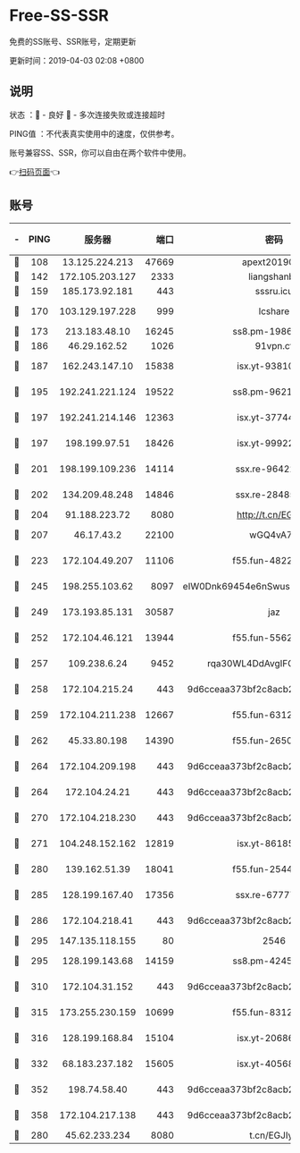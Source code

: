# Free-SS-SSR

免费的SS账号、SSR账号，定期更新

更新时间：2019-04-03 02:08 +0800

## 说明

状态     ：🙂 - 良好 🙁 - 多次连接失败或连接超时

PING值   ：不代表真实使用中的速度，仅供参考。

账号兼容SS、SSR，你可以自由在两个软件中使用。

👉[扫码页面](https://liesauer.github.io/Free-SS-SSR/)👈

## 账号

|-|PING|服务器|端口|密码|加密方式|区域|
|:----:|:----:|:-----:|-----:|:----:|:----:|:----:|
|🙂|108|13.125.224.213|47669|apext2019001|chacha20|KR|
|🙂|142|172.105.203.127|2333|liangshanbo|chacha20|JP|
|🙂|159|185.173.92.181|443|sssru.icu|rc4-md5|RU|
|🙂|170|103.129.197.228|999|lcshare|aes-256-cfb|US|
|🙂|173|213.183.48.10|16245|ss8.pm-19866827|rc4-md5|RU|
|🙂|186|46.29.162.52|1026|91vpn.cf|rc4-md5|RU|
|🙂|187|162.243.147.10|15838|isx.yt-93810890|aes-256-cfb|US|
|🙂|195|192.241.221.124|19522|ss8.pm-96213519|aes-256-cfb|US|
|🙂|197|192.241.214.146|12363|isx.yt-37744091|aes-256-cfb|US|
|🙂|197|198.199.97.51|18426|isx.yt-99922501|aes-256-cfb|US|
|🙂|201|198.199.109.236|14114|ssx.re-96422540|aes-256-cfb|US|
|🙂|202|134.209.48.248|14846|ssx.re-28485057|aes-256-cfb|US|
|🙂|204|91.188.223.72|8080|http://t.cn/EGJIyrl|rc4-md5|RU|
|🙂|207|46.17.43.2|22100|wGQ4vA7D|aes-256-gcm|RU|
|🙂|223|172.104.49.207|11106|f55.fun-48229591|aes-256-cfb|SG|
|🙂|245|198.255.103.62|8097|eIW0Dnk69454e6nSwuspv9DmS201tQ0D|aes-256-cfb|US|
|🙂|249|173.193.85.131|30587|jaz|aes-256-cfb|US|
|🙂|252|172.104.46.121|13944|f55.fun-55622382|aes-256-cfb|SG|
|🙂|257|109.238.6.24|9452|rqa30WL4DdAvgIFG6Fs3znzTa|aes-256-cfb|FR|
|🙂|258|172.104.215.24|443|9d6cceaa373bf2c8acb22e60b6a58be6|aes-256-cfb|US|
|🙂|259|172.104.211.238|12667|f55.fun-63129226|aes-256-cfb|US|
|🙂|262|45.33.80.198|14390|f55.fun-26508924|aes-256-cfb|US|
|🙂|264|172.104.209.198|443|9d6cceaa373bf2c8acb22e60b6a58be6|aes-256-cfb|US|
|🙂|264|172.104.24.21|443|9d6cceaa373bf2c8acb22e60b6a58be6|aes-256-cfb|US|
|🙂|270|172.104.218.230|443|9d6cceaa373bf2c8acb22e60b6a58be6|aes-256-cfb|US|
|🙂|271|104.248.152.162|12819|isx.yt-86185097|aes-256-cfb|SG|
|🙂|280|139.162.51.39|18041|f55.fun-25447232|aes-256-cfb|SG|
|🙂|285|128.199.167.40|17356|ssx.re-67777927|aes-256-cfb|SG|
|🙂|286|172.104.218.41|443|9d6cceaa373bf2c8acb22e60b6a58be6|aes-256-cfb|US|
|🙂|295|147.135.118.155|80|2546|chacha20|US|
|🙂|295|128.199.143.68|14159|ss8.pm-42455845|aes-256-cfb|SG|
|🙂|310|172.104.31.152|443|9d6cceaa373bf2c8acb22e60b6a58be6|aes-256-cfb|US|
|🙂|315|173.255.230.159|10699|f55.fun-83126038|aes-256-cfb|US|
|🙂|316|128.199.168.84|15104|isx.yt-20686254|aes-256-cfb|SG|
|🙂|332|68.183.237.182|15605|isx.yt-40568030|aes-256-cfb|SG|
|🙂|352|198.74.58.40|443|9d6cceaa373bf2c8acb22e60b6a58be6|aes-256-cfb|US|
|🙂|358|172.104.217.138|443|9d6cceaa373bf2c8acb22e60b6a58be6|aes-256-cfb|US|
|🙂|280|45.62.233.234|8080|t.cn/EGJIyrl|rc4-md5|CA|
